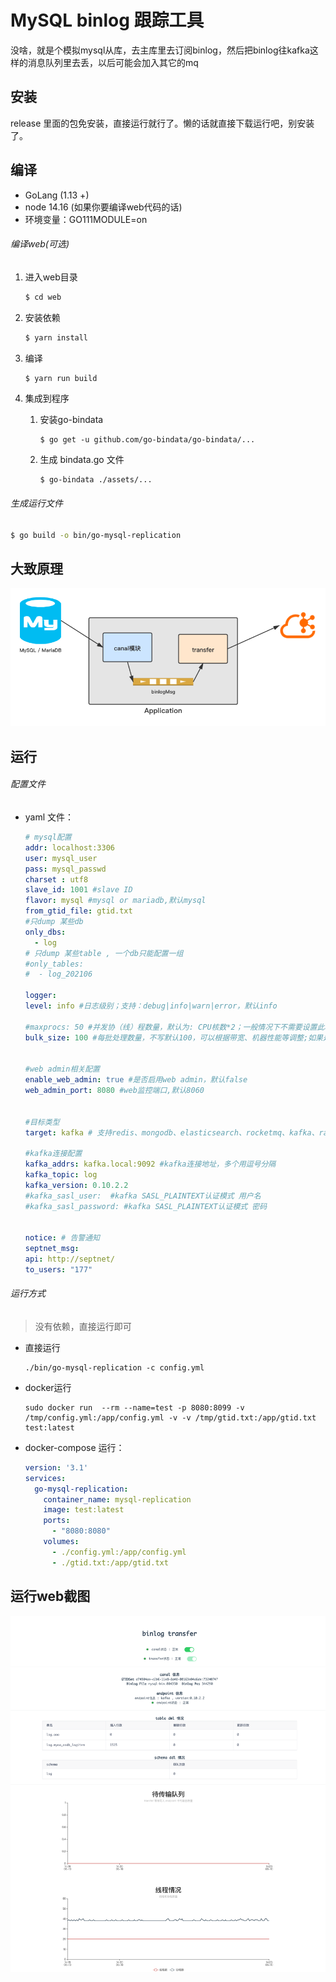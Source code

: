 # MySQL binlog 跟踪工具

没啥，就是个模拟mysql从库，去主库里去订阅binlog，然后把binlog往kafka这样的消息队列里去丢，以后可能会加入其它的mq



## 安装

release 里面的包免安装，直接运行就行了。懒的话就直接下载运行吧，别安装了。

## 编译

- GoLang (1.13 +) 
- node 14.16  (如果你要编译web代码的话)
- 环境变量：GO111MODULE=on

###### 编译web(可选)

1. 进入web目录   

   ```bash
   $ cd web
   ```

2. 安装依赖  

   ```bash
   $ yarn install
   ```

3. 编译  

   ```bash
   $ yarn run build
   ```

4. 集成到程序

   1. 安装go-bindata   

      ```shell
      $ go get -u github.com/go-bindata/go-bindata/...
      ```

   2. 生成 bindata.go 文件

      ```shell
      $ go-bindata ./assets/...
      ```

###### 生成运行文件

```bash
$ go build -o bin/go-mysql-replication 
```



## 大致原理

![](https://raw.githubusercontent.com/buzhiyun/go-mysql-replication/master/screenshot/screenshot-2.png)



## 运行

###### 配置文件

- yaml 文件：

  ```yaml
  # mysql配置
  addr: localhost:3306
  user: mysql_user
  pass: mysql_passwd
  charset : utf8
  slave_id: 1001 #slave ID
  flavor: mysql #mysql or mariadb,默认mysql
  from_gtid_file: gtid.txt
  #只dump 某些db
  only_dbs:
    - log
  # 只dump 某些table , 一个db只能配置一组
  #only_tables:
  #  - log_202106

  logger:
  level: info #日志级别；支持：debug|info|warn|error，默认info
  
  #maxprocs: 50 #并发协（线）程数量，默认为: CPU核数*2；一般情况下不需要设置此项
  bulk_size: 100 #每批处理数量，不写默认100，可以根据带宽、机器性能等调整;如果是全量数据初始化时redis建议设为1000，其他接收端酌情调大
  
  
  #web admin相关配置
  enable_web_admin: true #是否启用web admin，默认false
  web_admin_port: 8080 #web监控端口,默认8060
  
  
  #目标类型
  target: kafka # 支持redis、mongodb、elasticsearch、rocketmq、kafka、rabbitmq
  
  #kafka连接配置
  kafka_addrs: kafka.local:9092 #kafka连接地址，多个用逗号分隔
  kafka_topic: log
  kafka_version: 0.10.2.2
  #kafka_sasl_user:  #kafka SASL_PLAINTEXT认证模式 用户名
  #kafka_sasl_password: #kafka SASL_PLAINTEXT认证模式 密码
  
  
  notice: # 告警通知
  septnet_msg:
  api: http://septnet/
  to_users: "177" 
  ```



###### 运行方式

> 没有依赖，直接运行即可

- 直接运行

  ```shell
  ./bin/go-mysql-replication -c config.yml
  ```

  

- docker运行
  
  ```shell
  sudo docker run  --rm --name=test -p 8080:8099 -v /tmp/config.yml:/app/config.yml -v -v /tmp/gtid.txt:/app/gtid.txt test:latest
  ```
  
- docker-compose 运行：

  ```yaml
  version: '3.1'
  services:
    go-mysql-replication:
      container_name: mysql-replication
      image: test:latest
      ports:
        - "8080:8080"
      volumes:
        - ./config.yml:/app/config.yml
        - ./gtid.txt:/app/gtid.txt
  ```



## 运行web截图

![](https://raw.githubusercontent.com/buzhiyun/go-mysql-replication/master/screenshot/screenshot-1.png)
